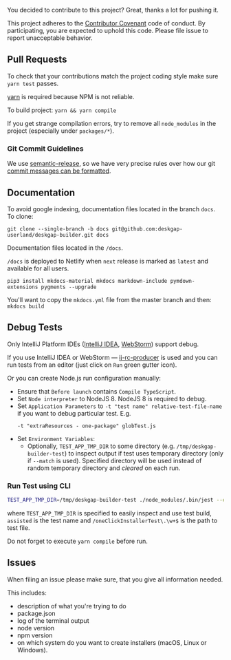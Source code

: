 You decided to contribute to this project? Great, thanks a lot for pushing it.

This project adheres to the [Contributor Covenant](http://contributor-covenant.org) code of conduct. By participating, you are expected to uphold this code. Please file issue to report unacceptable behavior.

## Pull Requests
To check that your contributions match the project coding style make sure `yarn test` passes.

[yarn](https://yarnpkg.com) is required because NPM is not reliable.

To build project: `yarn && yarn compile`

If you get strange compilation errors, try to remove all `node_modules` in the project (especially under `packages/*`).

### Git Commit Guidelines
We use [semantic-release](https://github.com/semantic-release/semantic-release), so we have very precise rules over how our git [commit messages can be formatted](https://gist.github.com/develar/273e2eb938792cf5f86451fbac2bcd51).

## Documentation

To avoid google indexing, documentation files located in the branch `docs`. To clone:

```shell script
git clone --single-branch -b docs git@github.com:deskgap-userland/deskgap-builder.git docs
```

Documentation files located in the `/docs`.

`/docs` is deployed to Netlify when `next` release is marked as `latest` and available for all users.

`pip3 install mkdocs-material mkdocs markdown-include pymdown-extensions pygments --upgrade`

You'll want to copy the `mkdocs.yml` file from the master branch and then: `mkdocs build`

## Debug Tests

Only IntelliJ Platform IDEs ([IntelliJ IDEA](https://confluence.jetbrains.com/display/IDEADEV/IDEA+2017.1+EAP), [WebStorm](https://confluence.jetbrains.com/display/WI/WebStorm+EAP)) support debug.

If you use IntelliJ IDEA or WebStorm — [ij-rc-producer](https://github.com/develar/ij-rc-producer) is used and you can run tests from an editor (just click on `Run` green gutter icon).

Or you can create Node.js run configuration manually:
* Ensure that `Before launch` contains `Compile TypeScript`.
* Set `Node interpreter` to NodeJS 8. NodeJS 8 is required to debug.
* Set `Application Parameters` to `-t "test name" relative-test-file-name` if you want to debug particular test. E.g.
  ```
  -t "extraResources - one-package" globTest.js
  ```
* Set `Environment Variables`:
  * Optionally, `TEST_APP_TMP_DIR` to some directory (e.g. `/tmp/deskgap-builder-test`) to inspect output if test uses temporary directory (only if `--match` is used). Specified directory will be used instead of random temporary directory and *cleared* on each run.

### Run Test using CLI
```sh
TEST_APP_TMP_DIR=/tmp/deskgap-builder-test ./node_modules/.bin/jest --env jest-environment-node-debug -t 'assisted' '/oneClickInstallerTest\.\w+$'
```

where `TEST_APP_TMP_DIR` is specified to easily inspect and use test build, `assisted` is the test name and `/oneClickInstallerTest\.\w+$` is the path to test file.

Do not forget to execute `yarn compile` before run.

## Issues

When filing an issue please make sure, that you give all information needed.

This includes:

- description of what you're trying to do
- package.json
- log of the terminal output
- node version
- npm version
- on which system do you want to create installers (macOS, Linux or Windows).
